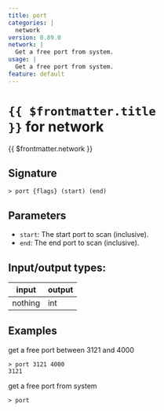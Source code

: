 ```yaml
---
title: port
categories: |
  network
version: 0.89.0
network: |
  Get a free port from system.
usage: |
  Get a free port from system.
feature: default
---
```

<!-- This file is automatically generated. Please edit the command in https://github.com/nushell/nushell instead. -->

# <code>{{ $frontmatter.title }}</code> for network

<div class='command-title'>{{ $frontmatter.network }}</div>

## Signature

```> port {flags} (start) (end)```

## Parameters

 -  `start`: The start port to scan (inclusive).
 -  `end`: The end port to scan (inclusive).


## Input/output types:

| input   | output |
| ------- | ------ |
| nothing | int    |

## Examples

get a free port between 3121 and 4000
```nu
> port 3121 4000
3121
```

get a free port from system
```nu
> port

```

